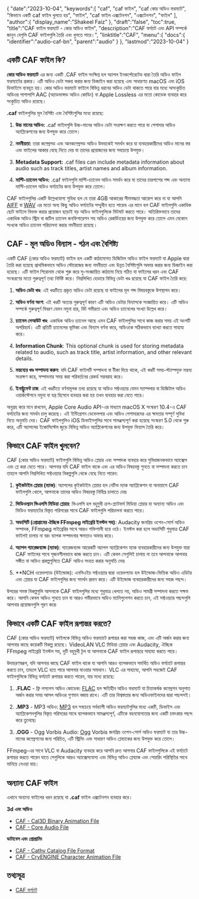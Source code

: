 {
   "date":"2023-10-04",
   "keywords":[
"caf",
"caf ফাইল",
"caf কোর অডিও ফরম্যাট",
"কিভাবে একটি caf ফাইল খুলতে হয়",
"ফাইল",
"caf ফাইল এক্সটেনশন",
"এক্সটেনশন",
"ফাইল"
],
   "author":{
      "display_name":"Shakeel Faiz"
},
   "draft":"false",
   "toc":true,
   "title":"CAF ফাইল ফরম্যাট - কোর অডিও ফাইল",
   "description":"CAF ফর্ম্যাট এবং API সম্পর্কে জানুন যেগুলি CAF ফাইলগুলি তৈরি এবং খুলতে পারে।",
   "linktitle":"CAF",
   "menu":{
      "docs":{
         "identifier":"audio-caf-bn",
         "parent":"audio"
}
},
   "lastmod":"2023-10-04"
}

## একটি CAF ফাইল কি?

**কোর অডিও ফরম্যাট** এর জন্য একটি .CAF ফাইল সংক্ষিপ্ত হল অ্যাপল ইনকর্পোরেটেড দ্বারা তৈরি অডিও ফাইল ফরম্যাটের প্রকার। এটি অডিও ডেটা সঞ্চয় করার জন্য ডিজাইন করা হয়েছে এবং সাধারণত macOS এবং iOS ডিভাইসে ব্যবহৃত হয়। কোর অডিও ফরম্যাট ফাইলে বিভিন্ন ধরনের অডিও ডেটা থাকতে পারে যার মধ্যে অসংকুচিত অডিওর পাশাপাশি AAC (অ্যাডভান্সড অডিও কোডিং) বা Apple Lossless এর মতো কোডেক ব্যবহার করে সংকুচিত অডিও রয়েছে।

**.caf** ফাইলগুলির মূল বৈশিষ্ট্য এবং বৈশিষ্ট্যগুলির মধ্যে রয়েছে:

1. **উচ্চ মানের অডিও:** .caf ফাইলগুলি উচ্চ-মানের অডিও ডেটা সংরক্ষণ করতে পারে যা পেশাদার অডিও অ্যাপ্লিকেশনের জন্য উপযুক্ত করে তোলে।

2. **নমনীয়তা:** তারা কম্প্রেসড এবং আনকম্প্রেসড অডিও উভয়কেই সমর্থন করে যা ব্যবহারকারীদের অডিও মানের স্তর এবং ফাইলের আকার বেছে নিতে দেয় যা তাদের প্রয়োজনের জন্য সবচেয়ে উপযুক্ত।

3. **Metadata Support:** .caf files can include metadata information about audio such as track titles, artist names and album information.

4. **মাল্টি-চ্যানেল অডিও:** .caf ফাইলগুলি মাল্টি-চ্যানেল অডিও সমর্থন করে যা তাদের চারপাশের শব্দ এবং অন্যান্য মাল্টি-চ্যানেল অডিও ফর্ম্যাটের জন্য উপযুক্ত করে তোলে।

CAF ফাইলগুলির একটি উল্লেখযোগ্য সুবিধা হল যে তারা 4GB আকারের সীমাবদ্ধতা আরোপ করে না যা আপনি [AIFF](/audio/aiff/) বা [WAV](/audio/wav/) এর মতো অন্য কিছু অডিও ফর্ম্যাটের সম্মুখীন হতে পারেন৷ এর মানে হল CAF ফাইলগুলি একাধিক ছোট ফাইলে বিভক্ত করার প্রয়োজন ছাড়াই বড় অডিও ফাইলগুলিকে মিটমাট করতে পারে। অতিরিক্তভাবে তাদের একাধিক অডিও স্ট্রিম বা জটিল চ্যানেল কনফিগারেশন সহ অডিও রেকর্ডিংয়ের জন্য উপযুক্ত করে তোলে এমন যেকোন সংখ্যক অডিও চ্যানেল পরিচালনা করার নমনীয়তা রয়েছে।

## CAF - মূল অডিও বিন্যাস - গঠন এবং বৈশিষ্ট্য

একটি CAF (কোর অডিও ফরম্যাট) ফাইল হল একটি কাঠামোগত ডিজিটাল অডিও ফাইল ফরম্যাট যা Apple দ্বারা তৈরি করা হয়েছে প্রাথমিকভাবে অডিও স্টোরেজের জন্য নমনীয়তা এবং উন্নত বৈশিষ্ট্যগুলি অফার করার জন্য ডিজাইন করা হয়েছে। এটি ফাইল শিরোনাম থেকে শুরু করে সু-সংজ্ঞায়িত কাঠামো নিয়ে গঠিত যা ফাইলের ধরন এবং CAF সংস্করণের মতো গুরুত্বপূর্ণ তথ্য নির্দিষ্ট করে। নিম্নলিখিত হেডারে বিভিন্ন ডেটা খণ্ড রয়েছে যা CAF ফাইল তৈরি করে:

1.  **অডিও ডেটা খণ্ড**: এই খণ্ডটিতে প্রকৃত অডিও ডেটা রয়েছে যা ফাইলের মূল শব্দ বিষয়বস্তুকে উপস্থাপন করে।
    
2.  **অডিও বর্ণনা অংশ**: এই খণ্ডটি অত্যন্ত গুরুত্বপূর্ণ কারণ এটি অডিও ডেটার বিন্যাসকে সংজ্ঞায়িত করে। এটি অডিও সম্পর্কে গুরুত্বপূর্ণ বিবরণ যেমন নমুনা হার, বিট গভীরতা এবং অডিও চ্যানেলের সংখ্যা উল্লেখ করে।
    
3.  **চ্যানেল লেআউট খণ্ড**: একাধিক অডিও চ্যানেল আছে এমন CAF ফাইলগুলির সাথে কাজ করার সময় এই অংশটি অপরিহার্য। এটি প্রতিটি চ্যানেলের ভূমিকা এবং বিন্যাস বর্ণনা করে, অডিওকে সঠিকভাবে ব্যাখ্যা করতে সাহায্য করে।
    
4.  **Information Chunk**: This optional chunk is used for storing metadata related to audio, such as track title, artist information, and other relevant details.
    
5.  **মন্তব্যের খণ্ড সম্পাদনা করুন**: যদি CAF ফাইলটি সম্পাদনা বা টীকা দিয়ে থাকে, এই খণ্ডটি সময়-স্ট্যাম্পযুক্ত মন্তব্য সংরক্ষণ করে, সম্পাদনার সময় করা পরিবর্তনের রেকর্ড সরবরাহ করে।
    
6.  **ইনস্ট্রুমেন্ট চাঙ্ক**: এই খণ্ডটিতে বর্ণনামূলক তথ্য রয়েছে যা অডিও সফ্টওয়্যার যেমন স্যাম্পলার বা ডিজিটাল অডিও ওয়ার্কস্টেশনে নমুনা বা যন্ত্র হিসেবে ব্যবহার করা হয় তখন ব্যবহার করা যেতে পারে।
    

অনুগ্রহ করে মনে রাখবেন, Apple Core Audio API-এর মাধ্যমে macOS X সংস্করণ 10.4-এ CAF ফর্ম্যাটের জন্য সমর্থন চালু করেছে। এই ইন্টিগ্রেশন ডেভেলপার এবং অডিও পেশাদারদের এর ক্ষমতার সম্পূর্ণ সুবিধা নিতে অনুমতি দেয়। CAF ফাইলগুলিও iOS ডিভাইসগুলির সাথে সামঞ্জস্যপূর্ণ করা হয়েছে সংস্করণ 5.0 থেকে শুরু করে, এটি অ্যাপলের ইকোসিস্টেম জুড়ে বিভিন্ন অডিও অ্যাপ্লিকেশনের জন্য উপযুক্ত বিন্যাস তৈরি করে।

## কিভাবে CAF ফাইল খুলবেন?

CAF (কোর অডিও ফরম্যাট) ফাইলগুলি বিভিন্ন অডিও প্লেয়ার এবং সম্পাদক ব্যবহার করে সুবিধাজনকভাবে অ্যাক্সেস এবং প্লে করা যেতে পারে। আপনার যদি CAF ফাইল থাকে এবং এর অডিও বিষয়বস্তু শুনতে বা সম্পাদনা করতে চান তাহলে আপনি নিম্নলিখিত সফ্টওয়্যার বিকল্পগুলি থেকে বেছে নিতে পারেন:

1.  **কুইকটাইম প্লেয়ার (ম্যাক)**: অ্যাপলের কুইকটাইম প্লেয়ার হল নেটিভ ম্যাক অ্যাপ্লিকেশন যা অনায়াসে CAF ফাইলগুলি খোলে, আপনাকে তাদের অডিও বিষয়বস্তু নির্বিঘ্নে চালাতে দেয়৷
    
2.  **ভিডিওল্যান ভিএলসি মিডিয়া প্লেয়ার**: ভিএলসি হল বহুমুখী ক্রস-প্ল্যাটফর্ম মিডিয়া প্লেয়ার যা অন্যান্য অডিও এবং ভিডিও ফরম্যাটের বিস্তৃত পরিসরের সাথে CAF ফাইলগুলি পরিচালনা করতে পারে।
    
3.  **অডাসিটি (প্রোগ্রামের ঐচ্ছিক FFmpeg লাইব্রেরি ইনস্টল সহ)**: Audacity জনপ্রিয় ওপেন-সোর্স অডিও সম্পাদক, FFmpeg লাইব্রেরির সাথে আরও শক্তিশালী হয়ে ওঠে। ইনস্টল করা হলে অডাসিটি শুধুমাত্র CAF ফাইলই চালায় না বরং ব্যাপক সম্পাদনার ক্ষমতাও অফার করে।
    
4.  **অ্যাপল গ্যারেজব্যান্ড (ম্যাক)**: গ্যারেজব্যান্ড আরেকটি অ্যাপল অ্যাপ্লিকেশন ম্যাক ব্যবহারকারীদের জন্য উপযুক্ত যারা CAF ফাইলের সাথে সৃজনশীলভাবে কাজ করতে চান। এটি কেবল সেগুলিই চালায় না তবে আপনাকে আপনার সঙ্গীত বা অডিও প্রকল্পগুলিতে CAF অডিও সংহত করার অনুমতি দেয়৷
    
5.  **NCH ওয়েভপ্যাড (উইন্ডোজ): এনসিএইচ সফ্টওয়্যার দ্বারা ওয়েভপ্যাড হল উইন্ডোজ-ভিত্তিক অডিও এডিটর এবং প্লেয়ার যা CAF ফাইলগুলির জন্য সমর্থন প্রদান করে। এটি উইন্ডোজ ব্যবহারকারীদের জন্য সহজ পছন্দ।
    

উপরের সমস্ত বিকল্পগুলি আপনাকে CAF ফাইলগুলির মধ্যে শুধুমাত্র খেলতে নয়, অডিও সামগ্রী সম্পাদনা করতে সক্ষম করে। আপনি কেবল অডিও শুনতে চান বা আরও গভীরভাবে অডিও ম্যানিপুলেশন করতে চান, এই সফ্টওয়্যার পছন্দগুলি আপনার প্রয়োজনগুলি পূরণ করে৷

## কিভাবে একটি CAF ফাইল রূপান্তর করতে?

CAF (কোর অডিও ফরম্যাট) ফাইলকে বিভিন্ন অডিও ফরম্যাটে রূপান্তর করা সহজ কাজ, এবং এটি অর্জন করার জন্য আপনার কাছে কয়েকটি বিকল্প রয়েছে। VideoLAN VLC মিডিয়া প্লেয়ার এবং Audacity, ঐচ্ছিক FFmpeg লাইব্রেরি ইনস্টল সহ, দুটি বহুমুখী টুল যা আপনাকে CAF ফাইল রূপান্তরে সাহায্য করতে পারে।

উদাহরণস্বরূপ, যদি আপনার কাছে CAF ফাইল থাকে যা আপনি আরও ব্যাপকভাবে সমর্থিত অডিও ফর্ম্যাটে রূপান্তর করতে চান, তাহলে VLC হতে পারে আপনার যাওয়ার সমাধান। VLC এর সাহায্যে, আপনি সহজেই CAF ফাইলগুলিকে বিভিন্ন ফর্ম্যাটে রূপান্তর করতে পারেন, যার মধ্যে রয়েছে:

1.  **.FLAC** - ফ্রি লসলেস অডিও কোডেক: [FLAC](/audio/flac) হল ক্ষতিহীন অডিও ফরম্যাট যা চিত্তাকর্ষক কম্প্রেশন অনুপাত অর্জন করার সময় আসল অডিওর গুণমান বজায় রাখে। এটি তার বিশ্বস্ততার জন্য অডিওফাইলদের দ্বারা পছন্দসই।

2.  **.MP3** - MP3 অডিও: [MP3](/audio/mp3/) হল সবচেয়ে সর্বব্যাপী অডিও ফরম্যাটগুলির মধ্যে একটি, ডিভাইস এবং অ্যাপ্লিকেশনগুলির বিস্তৃত পরিসরের সাথে ব্যাপকভাবে সামঞ্জস্যপূর্ণ, এটিকে বহনযোগ্যতার জন্য একটি চমৎকার পছন্দ করে তুলেছে৷

3.  **.OGG** - Ogg Vorbis Audio: [Ogg](/audio/ogg/) Vorbis জনপ্রিয় ওপেন-সোর্স অডিও ফরম্যাট যা তার উচ্চ-মানের কম্প্রেশনের জন্য পরিচিত, এটি স্ট্রিমিং এবং সাধারণ অডিও প্লেব্যাকের জন্য উপযুক্ত করে তোলে।
   

FFmpeg-এর সাথে VLC বা Audacity ব্যবহার করে আপনি দ্রুত আপনার CAF ফাইলগুলিকে এই ফর্ম্যাটে রূপান্তর করতে পারেন যাতে সেগুলিকে আরও অ্যাক্সেসযোগ্য এবং বিভিন্ন অডিও প্লেব্যাক এবং শেয়ারিং পরিস্থিতির সাথে মানিয়ে নেওয়া যায়।

## অন্যান্য CAF ফাইল

এখানে অন্যান্য ফাইলের ধরন রয়েছে যা **.caf** ফাইল এক্সটেনশন ব্যবহার করে।

**3d এবং অডিও**
- [CAF - Cal3D Binary Animation File](/3d/caf-cal3d/)
- [CAF - Core Audio File](/audio/caf/)

**ডাটাবেস এবং প্রোগ্রামিং**
- [CAF - Cathy Catalog File Format](/database/caf/)
- [CAF - CryENGINE Character Animation File](/programming/caf-cryengine/)

## তথ্যসূত্র
* [CAF ফর্ম্যাট](https://developer.apple.com/library/archive/documentation/MusicAudio/Reference/CAFSpec/CAF_spec/CAF_spec.html)


